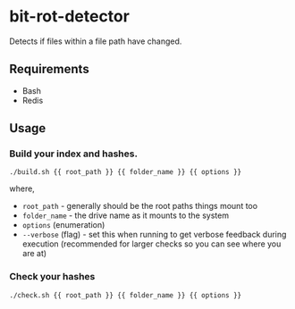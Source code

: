 # bit-rot-detector
Detects if files within a file path have changed.

## Requirements
 * Bash
 * Redis

## Usage
### Build your index and hashes.
```
./build.sh {{ root_path }} {{ folder_name }} {{ options }}
```
where,
 * `root_path` - generally should be the root paths things mount too
 * `folder_name` - the drive name as it mounts to the system
 * `options` (enumeration)
  * `--verbose` (flag) - set this when running to get verbose feedback during execution (recommended for larger checks so you can see where you are at)

### Check your hashes
```
./check.sh {{ root_path }} {{ folder_name }} {{ options }}
```
